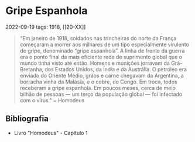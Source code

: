 # Gripe Espanhola
2022-09-19
tags: 1918, [[20-XX]]

> "Em janeiro de 1918, soldados nas trincheiras do norte da França começaram a morrer aos milhares de um tipo especialmente virulento de gripe, denominado “gripe espanhola”. A linha de frente da guerra era o ponto final da mais eficiente rede de suprimento global que o mundo tinha visto até então. Homens e munições jorravam da Grã-Bretanha, dos Estados Unidos, da Índia e da Austrália. O petróleo era enviado do Oriente Médio, grãos e carne chegavam da Argentina, a borracha vinha da Malásia, e o cobre, do Congo. Em troca, todos receberam a gripe espanhola. Em poucos meses, cerca de meio bilhão de pessoas — um terço da população global — foi infectado com o vírus." ~ Homodeus

## Bibliografia
* Livro "Homodeus" - Capítulo 1
